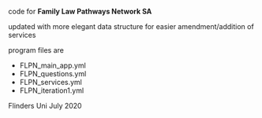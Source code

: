 code for **Family Law Pathways Network SA**

updated with more elegant data structure for easier amendment/addition of services

program files are
- FLPN_main_app.yml
- FLPN_questions.yml
- FLPN_services.yml
- FLPN_iteration1.yml


Flinders Uni July 2020
